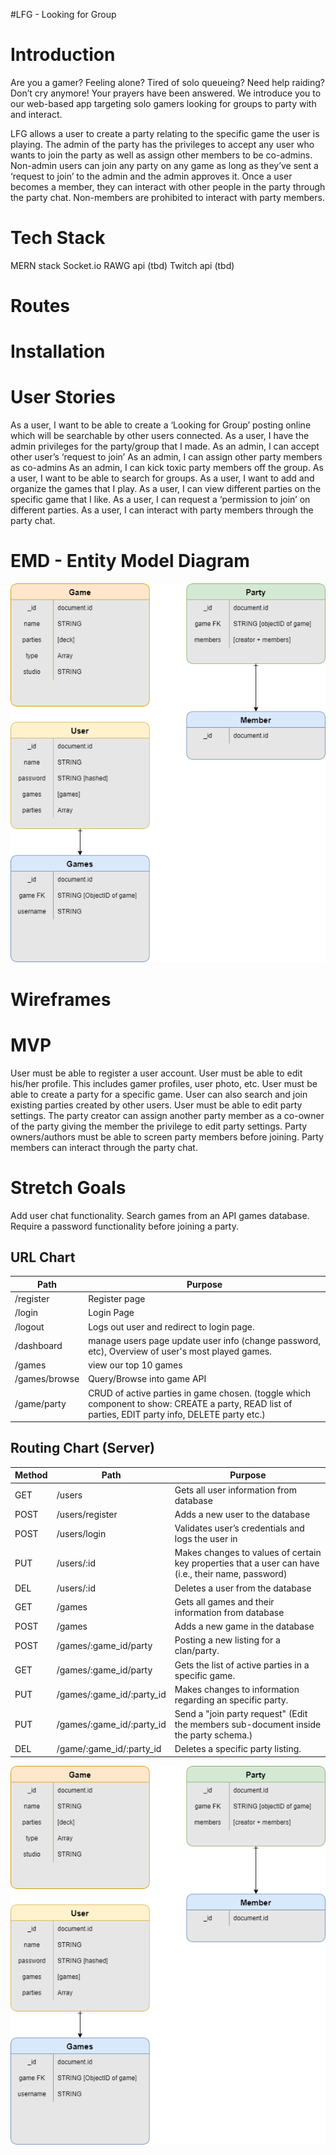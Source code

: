 #LFG - Looking for Group

# Introduction

Are you a gamer? Feeling alone? Tired of solo queueing? Need help raiding? Don’t cry anymore! Your prayers have been answered. We introduce you to our web-based app targeting solo gamers looking for groups to party with and interact. 

LFG allows a user to create a party relating to the specific game the user is playing. The admin of the party has the privileges to accept any user who wants to join the party as well as assign other members to be co-admins. Non-admin users can join any party on any game as long as they’ve sent a ‘request to join’ to the admin and the admin approves it. Once a user becomes a member, they can interact with other people in the party through the party chat. Non-members are prohibited to interact with party members.

# Tech Stack
MERN stack
Socket.io
RAWG api (tbd)
Twitch api (tbd)
# Routes
# Installation
# User Stories
As a user, I want to be able to create a ‘Looking for Group’ posting online which will be searchable by other users connected.
As a user, I have the admin privileges for the party/group that I made.
As an admin, I can accept other user’s ‘request to join’
As an admin, I can assign other party members as co-admins
As an admin, I can kick toxic party members off the group.
As a user, I want to be able to search for groups.
As a user, I want to add and organize the games that I play.
As a user, I can view different parties on the specific game that I like.
As a user, I can request a ‘permission to join’ on different parties.
As a user, I can interact with party members through the party chat.

# EMD - Entity Model Diagram
![EMD](./LFG-EMD.png)
# Wireframes
# MVP
User must be able to register a user account.
User must be able to edit his/her profile. This includes gamer profiles, user photo, etc.
User must be able to create a party for a specific game.
User can also search and join existing parties created by other users.
User must be able to edit party settings. The party creator can assign another party member as a co-owner of the party giving the member the privilege to edit party settings.
Party owners/authors must be able to screen party members before joining.
Party members can interact through the party chat.



# Stretch Goals
Add user chat functionality.
Search games from an API games database.
Require a password functionality before joining a party.


 ## URL Chart
| Path | Purpose |
| ------ | ---- |
|/register | Register page 
| /login | Login Page
| /logout| Logs out user and redirect to login page.
| /dashboard | manage users page update user info (change password, etc), Overview of user's most played games. 
| /games | view our top 10 games
| /games/browse | Query/Browse into game API
| /game/party | CRUD of active parties in game chosen. (toggle which component to show: CREATE a party, READ list of parties, EDIT party info, DELETE party etc.)



## Routing Chart (Server)
| Method | Path | Purpose |
| ------ | ---- | ------- |
| GET | /users | Gets all user information from database
| POST | /users/register | Adds a new user to the database
| POST | /users/login | Validates user’s credentials and logs the user in 
| PUT | /users/:id | Makes changes to values of certain key properties that a user can have (i.e., their name, password)
| DEL | /users/:id | Deletes a user from the database
| GET | /games | Gets all games and their information from database
| POST | /games | Adds a new game in the database
| POST | /games/:game_id/party | Posting a new listing for a clan/party.
| GET | /games/:game_id/party | Gets the list of active parties in a specific game.
| PUT | /games/:game_id/:party_id | Makes changes to information regarding an specific party.
| PUT | /games/:game_id/:party_id | Send a "join party request" (Edit the members sub-document inside the party schema.)
| DEL | /game/:game_id/:party_id | Deletes a specific party listing. 



![EMD](./LFG-EMD.png)

